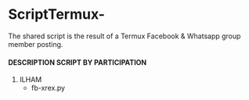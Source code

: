 # ScriptTermux-
The shared script is the result of a Termux Facebook &amp; Whatsapp group member posting. 

#### DESCRIPTION SCRIPT BY PARTICIPATION 

1. ILHAM
   - fb-xrex.py
